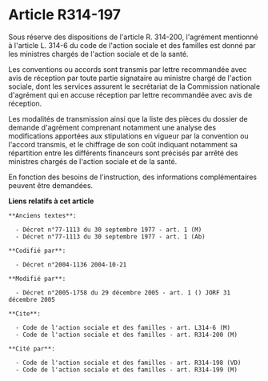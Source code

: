 # Article R314-197

Sous réserve des dispositions de l'article R. 314-200, l'agrément mentionné à l'article L. 314-6 du code de l'action sociale
et des familles est donné par les ministres chargés de l'action sociale et de la santé.

Les conventions ou accords sont transmis par lettre recommandée avec avis de réception par toute partie signataire au
ministre chargé de l'action sociale, dont les services assurent le secrétariat de la Commission nationale d'agrément qui en
accuse réception par lettre recommandée avec avis de réception.

Les modalités de transmission ainsi que la liste des pièces du dossier de demande d'agrément comprenant notamment une analyse
des modifications apportées aux stipulations en vigueur par la convention ou l'accord transmis, et le chiffrage de son coût
indiquant notamment sa répartition entre les différents financeurs sont précisés par arrêté des ministres chargés de l'action
sociale et de la santé.

En fonction des besoins de l'instruction, des informations complémentaires peuvent être demandées.

**Liens relatifs à cet article**

	**Anciens textes**:

	  - Décret n°77-1113 du 30 septembre 1977 - art. 1 (M)
	  - Décret n°77-1113 du 30 septembre 1977 - art. 1 (Ab)

	**Codifié par**:

	  - Décret n°2004-1136 2004-10-21

	**Modifié par**:

	  - Décret n°2005-1758 du 29 décembre 2005 - art. 1 () JORF 31 décembre 2005

	**Cite**:

	  - Code de l'action sociale et des familles - art. L314-6 (M)
	  - Code de l'action sociale et des familles - art. R314-200 (M)

	**Cité par**:

	  - Code de l'action sociale et des familles - art. R314-198 (VD)
	  - Code de l'action sociale et des familles - art. R314-199 (M)
